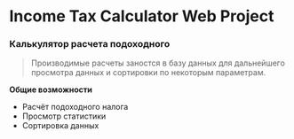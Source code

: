 # Income Tax Calculator Web Project
### Калькулятор расчета подоходного 
> Производимые расчеты заностся в базу данных для дальнейшего просмотра данных и сортировки по некоторым параметрам.



**Общие возможности**
* Расчёт подоходного налога
* Просмотр статистики
* Сортировка данных
